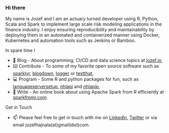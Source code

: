 ### Hi there

My name is Jozef and I am an actuary turned developer using R, Python, Scala and Spark to implement large scale risk modeling applications in the finance industry. I enjoy ensuring  reproducibility and maintainability by deploying them in an automated and containerized manner using Docker, Kubernetes and automation tools such as Jenkins or Bamboo.

In spare time I

- 📝 Blog - About programming, CI/CD and data science topics at [jozef.io](https://jozef.io/),
- ⌨️ Contribute - To some of my favorite open source software such as [sparklyr](https://github.com/sparklyr/sparklyr/pulls?q=is%3Apr+is%3Aclosed+author%3Ajozefhajnala), [blogdown](https://github.com/rstudio/blogdown/pull/382), [logger](https://github.com/daroczig/logger/pull/27) or [testthat](https://github.com/r-lib/testthat/pull/887),
- 💻 Program - Some R and python packages for fun, such as [languageserversetup](https://cran.r-project.org/package=languageserversetup), [nhlapi](https://cran.r-project.org/package=nhlapi) and [nhlapip](https://pypi.org/project/nhlapip/),
- 📖 Write - An online book about using Apache Spark from R efficiently at [sparkfromr.com](https://sparkfromr.com/).

Get in Touch

- 📫 Please feel free to get in touch with me on <a href="https://sk.linkedin.com/in/jozefhajnala">LinkedIn</a>, <a href="https://twitter.com/jozefhajnala">Twitter</a> or via email jozefhajnala(at)gmail(dot)com.



<!--
**jozefhajnala/jozefhajnala** is a ✨ _special_ ✨ repository because its `README.md` (this file) appears on your GitHub profile.


Here are some ideas to get you started:

- 🔭 I’m currently working on ...
- 🌱 I’m currently learning ...
- 👯 I’m looking to collaborate on ...
- 🤔 I’m looking for help with ...
- 💬 Ask me about ...
- 📫 How to reach me: ...
- 😄 Pronouns: ...
- ⚡ Fun fact: ...
-->

